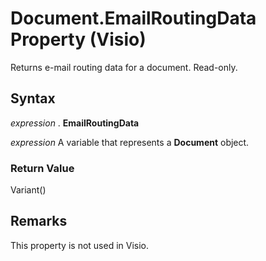 
# Document.EmailRoutingData Property (Visio)

Returns e-mail routing data for a document. Read-only. 


## Syntax

 _expression_ . **EmailRoutingData**

 _expression_ A variable that represents a **Document** object.


### Return Value

Variant()


## Remarks

This property is not used in Visio.

